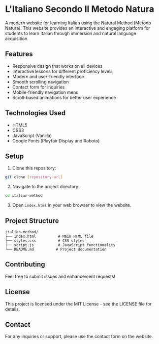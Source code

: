 # L'Italiano Secondo Il Metodo Natura

A modern website for learning Italian using the Natural Method (Metodo Natura). This website provides an interactive and engaging platform for students to learn Italian through immersion and natural language acquisition.

## Features

- Responsive design that works on all devices
- Interactive lessons for different proficiency levels
- Modern and user-friendly interface
- Smooth scrolling navigation
- Contact form for inquiries
- Mobile-friendly navigation menu
- Scroll-based animations for better user experience

## Technologies Used

- HTML5
- CSS3
- JavaScript (Vanilla)
- Google Fonts (Playfair Display and Roboto)

## Setup

1. Clone this repository:
```bash
git clone [repository-url]
```

2. Navigate to the project directory:
```bash
cd italian-method
```

3. Open `index.html` in your web browser to view the website.

## Project Structure

```
italian-method/
├── index.html          # Main HTML file
├── styles.css          # CSS styles
├── script.js           # JavaScript functionality
└── README.md          # Project documentation
```

## Contributing

Feel free to submit issues and enhancement requests!

## License

This project is licensed under the MIT License - see the LICENSE file for details.

## Contact

For any inquiries or support, please use the contact form on the website.
